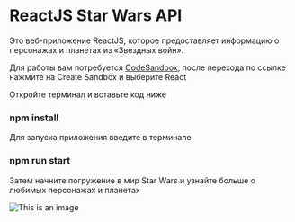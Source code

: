 # ReactJS Star Wars API

Это веб-приложение ReactJS, которое предоставляет информацию о персонажах и планетах из «Звездных войн».

Для работы вам потребуется [CodeSandbox](https://codesandbox.io), после перехода по ссылке нажмите на Create Sandbox и выберите React



Откройте терминал и вставьте код ниже

### **npm install**

Для запуска приложения введите в терминале

### **npm run start**

Затем начните погружение в мир Star Wars и узнайте больше о любимых персонажах и планетах

![This is an image](https://img1.goodfon.ru/wallpaper/nbig/1/da/star-wars-zvezdnye-voyny-3891.jpg)
